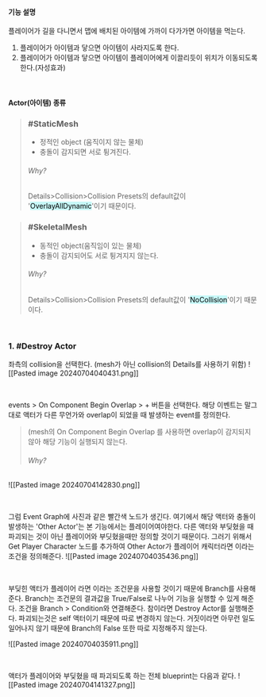 
<br>

#### 기능 설명
플레이어가 길을 다니면서 맵에 배치된 아이템에 가까이 다가가면 아이템을 먹는다.
1. 플레이어가 아이템과 닿으면 아이템이 사라지도록 한다.
2. 플레이어가 아이템과 닿으면 아이템이 플레이어에게 이끌리듯이 위치가 이동되도록 한다.(자성효과)

<br>

#### Actor(아이템) 종류

>### #StaticMesh 
>- 정적인 object (움직이지 않는 물체)
>- 충돌이 감지되면 서로 튕겨진다.
>  ###### Why? 
>  Details>Collision>Collision Presets의 default값이 '<mark style="background: #ABF7F7A6;">OverlayAllDynamic</mark>'이기 때문이다.

>### #SkeletalMesh
>- 동적인 object(움직임이 있는 물체)
>- 충돌이 감지되어도 서로 튕겨지지 않는다.
>  ###### Why?
> Details>Collision>Collision Presets의 default값이 '<mark style="background: #ABF7F7A6;">NoCollision</mark>'이기 때문이다.

<br>

### 1. #Destroy Actor
좌측의 collision을 선택한다. (mesh가 아닌 collision의 Details를 사용하기 위함)
![[Pasted image 20240704040431.png]]

<br>

events > On Component Begin Overlap > + 버튼을 선택한다. 
해당 이벤트는 말그대로 액터가 다른 무언가와 overlap이 되었을 때 발생하는 event를 정의한다.
>(mesh의 On Component Begin Overlap 를 사용하면 overlap이 감지되지 않아 해당 기능이 실행되지 않는다.
>###### Why?


![[Pasted image 20240704142830.png]]

<br>

그럼 Event Graph에 사진과 같은 빨간색 노드가 생긴다. 
여기에서 해당 액터와 충돌이 발생하는 'Other Actor'는 본 기능에서는 플레이어여야한다. 다른 액터와 부딪혔을 때 파괴되는 것이 아닌 플레이어와 부딧혔을때만 정의할 것이기 때문이다.
그러기 위해서 Get Player Character 노드를 추가하여 Other Actor가 플레이어 캐릭터라면 이라는 조건을 정의해준다.
![[Pasted image 20240704035436.png]]

<br>

부딪힌 액터가 플레이어 라면 이라는 조건문을 사용할 것이기 때문에 Branch를 사용해준다. Branch는 조건문의 결과값을 True/False로 나누어 기능을 실행할 수 있게 해준다. 
조건을 Branch > Condition와 연결해준다. 
참이라면 Destroy Actor를 실행해준다. 파괴되는것은 self 액터이기 때문에 따로 변경하지 않는다. 
거짓이라면 아무런 일도 일어나지 않기 때문에 Branch의 False 또한 따로 지정해주지 않는다. 

![[Pasted image 20240704035911.png]]

<br>

액터가 플레이어와 부딪혔을 때 파괴되도록 하는 전체 blueprint는 다음과 같다.
![[Pasted image 20240704141327.png]]